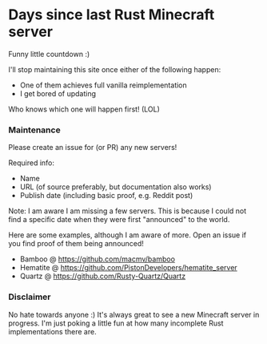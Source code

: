 # Days since last Rust Minecraft server

Funny little countdown :)

I'll stop maintaining this site once either of the following happen:
- One of them achieves full vanilla reimplementation
- I get bored of updating

Who knows which one will happen first! (LOL)


### Maintenance

Please create an issue for (or PR) any new servers!

Required info:
- Name
- URL (of source preferably, but documentation also works)
- Publish date (including basic proof, e.g. Reddit post)

Note: I am aware I am missing a few servers. This is because I could not find a
specific date when they were first "announced" to the world.

Here are some examples, although I am aware of more. Open an issue if you find
proof of them being announced!
- Bamboo @ https://github.com/macmv/bamboo
- Hematite @ https://github.com/PistonDevelopers/hematite_server
- Quartz @ https://github.com/Rusty-Quartz/Quartz

### Disclaimer

No hate towards anyone :) It's always great to see a new Minecraft server in progress. I'm just poking a little fun at how many incomplete Rust implementations there are.